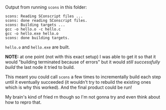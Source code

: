 Output from running `scons` in this folder:

```
scons: Reading SConscript files ...
scons: done reading SConscript files.
scons: Building targets ...
gcc -o hello.o -c hello.c
gcc -o hello.exe hello.o
scons: done building targets.
```

`hello.o` and `hello.exe` are built.

**NOTE:** at one point (not with this exact setup) I was able
to get it so that it would "building terminated because of errors" but
it would *still successfully build* the last node it tried to build.

This meant you could call `scons` a few times to incrementally build
each step until it eventually succeeded (it wouldn't try to rebuild
the existing ones which is why this worked). And the final product
could be run!

My brain's kind of fried rn though so I'm not gonna try and even
think about how to repro that.

